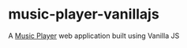 # music-player-vanillajs
A [Music Player](https://tanmayidev.github.io/music-player-vanillajs/) web application built using Vanilla JS
